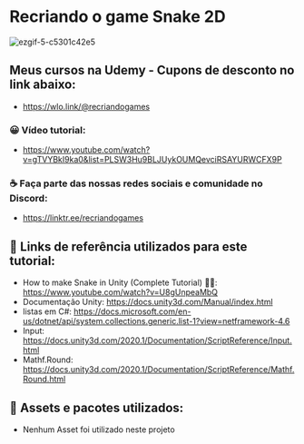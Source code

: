 
# Recriando o game Snake 2D

![ezgif-5-c5301c42e5](https://user-images.githubusercontent.com/68354176/157693794-5fafba5b-a451-4385-a864-d36bdae5e709.gif)

## Meus cursos na Udemy - Cupons de desconto no link abaixo:
* https://wlo.link/@recriandogames
 
### 😀 Vídeo tutorial:
* https://www.youtube.com/watch?v=gTVYBkI9ka0&list=PLSW3Hu9BLJUykOUMQevciRSAYURWCFX9P

### ☕ Faça parte das nossas redes sociais e comunidade no Discord: 
* https://linktr.ee/recriandogames

## 🚀 Links de referência utilizados para este tutorial:

* How to make Snake in Unity (Complete Tutorial) 🐍🍎: https://www.youtube.com/watch?v=U8gUnpeaMbQ
* Documentação Unity: https://docs.unity3d.com/Manual/index.html
* listas em C#: https://docs.microsoft.com/en-us/dotnet/api/system.collections.generic.list-1?view=netframework-4.6
* Input: https://docs.unity3d.com/2020.1/Documentation/ScriptReference/Input.html
* Mathf.Round: https://docs.unity3d.com/2020.1/Documentation/ScriptReference/Mathf.Round.html

## 🚀 Assets e pacotes utilizados:
* Nenhum Asset foi utilizado neste projeto
